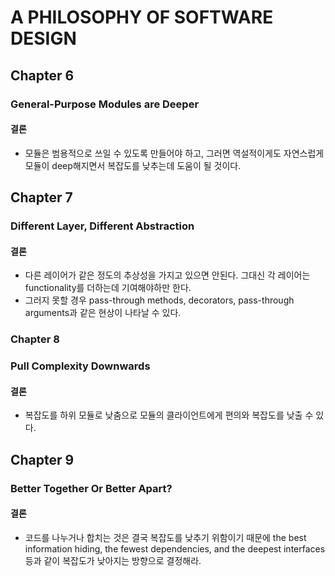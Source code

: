 # A PHILOSOPHY OF SOFTWARE DESIGN

## Chapter 6

### General-Purpose Modules are Deeper

#### 결론

- 모듈은 범용적으로 쓰일 수 있도록 만들어야 하고, 그러면 역설적이게도 자연스럽게 모듈이 deep해지면서 복잡도를 낮추는데 도움이 될 것이다.

## Chapter 7

### Different Layer, Different Abstraction

#### 결론

- 다른 레이어가 같은 정도의 추상성을 가지고 있으면 안된다. 그대신 각 레이어는 functionality를 더하는데 기여해야하만 한다.
- 그러지 못할 경우 pass-through methods, decorators, pass-through arguments과 같은 현상이 나타날 수 있다.

### Chapter 8

### Pull Complexity Downwards

#### 결론

- 복잡도를 하위 모듈로 낮춤으로 모듈의 클라이언트에게 편의와 복잡도를 낮출 수 있다.

## Chapter 9

### Better Together Or Better Apart?

#### 결론

- 코드를 나누거나 합치는 것은 결국 복잡도를 낮추기 위함이기 때문에 the best information hiding, the fewest dependencies, and the deepest interfaces 등과 같이 복잡도가 낮아지는 방향으로 결정해라.